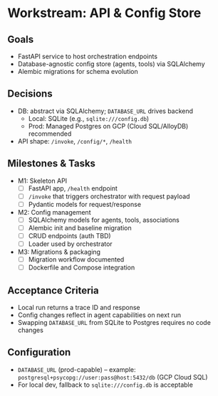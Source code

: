 # Workstream: API & Config Store

## Goals
- FastAPI service to host orchestration endpoints
- Database-agnostic config store (agents, tools) via SQLAlchemy
- Alembic migrations for schema evolution

## Decisions
- DB: abstract via SQLAlchemy; `DATABASE_URL` drives backend
  - Local: SQLite (e.g., `sqlite:///config.db`)
  - Prod: Managed Postgres on GCP (Cloud SQL/AlloyDB) recommended
- API shape: `/invoke`, `/config/*`, `/health`

## Milestones & Tasks
- M1: Skeleton API
  - [ ] FastAPI app, `/health` endpoint
  - [ ] `/invoke` that triggers orchestrator with request payload
  - [ ] Pydantic models for request/response
- M2: Config management
  - [ ] SQLAlchemy models for agents, tools, associations
  - [ ] Alembic init and baseline migration
  - [ ] CRUD endpoints (auth TBD)
  - [ ] Loader used by orchestrator
- M3: Migrations & packaging
  - [ ] Migration workflow documented
  - [ ] Dockerfile and Compose integration

## Acceptance Criteria
- Local run returns a trace ID and response
- Config changes reflect in agent capabilities on next run
 - Swapping `DATABASE_URL` from SQLite to Postgres requires no code changes

## Configuration
- `DATABASE_URL` (prod-capable) – example: `postgresql+psycopg://user:pass@host:5432/db` (GCP Cloud SQL)
- For local dev, fallback to `sqlite:///config.db` is acceptable
